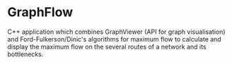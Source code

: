 GraphFlow
===
C++ application which combines GraphViewer (API for graph visualisation) and Ford-Fulkerson/Dinic's algorithms for maximum flow to calculate and display the maximum flow on the several routes of a network and its bottlenecks.